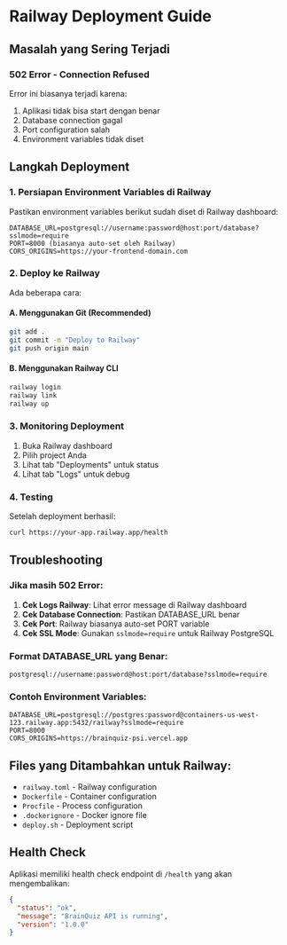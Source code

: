 # Railway Deployment Guide

## Masalah yang Sering Terjadi

### 502 Error - Connection Refused
Error ini biasanya terjadi karena:
1. Aplikasi tidak bisa start dengan benar
2. Database connection gagal
3. Port configuration salah
4. Environment variables tidak diset

## Langkah Deployment

### 1. Persiapan Environment Variables di Railway
Pastikan environment variables berikut sudah diset di Railway dashboard:

```
DATABASE_URL=postgresql://username:password@host:port/database?sslmode=require
PORT=8000 (biasanya auto-set oleh Railway)
CORS_ORIGINS=https://your-frontend-domain.com
```

### 2. Deploy ke Railway
Ada beberapa cara:

#### A. Menggunakan Git (Recommended)
```bash
git add .
git commit -m "Deploy to Railway"
git push origin main
```

#### B. Menggunakan Railway CLI
```bash
railway login
railway link
railway up
```

### 3. Monitoring Deployment
1. Buka Railway dashboard
2. Pilih project Anda
3. Lihat tab "Deployments" untuk status
4. Lihat tab "Logs" untuk debug

### 4. Testing
Setelah deployment berhasil:
```bash
curl https://your-app.railway.app/health
```

## Troubleshooting

### Jika masih 502 Error:
1. **Cek Logs Railway**: Lihat error message di Railway dashboard
2. **Cek Database Connection**: Pastikan DATABASE_URL benar
3. **Cek Port**: Railway biasanya auto-set PORT variable
4. **Cek SSL Mode**: Gunakan `sslmode=require` untuk Railway PostgreSQL

### Format DATABASE_URL yang Benar:
```
postgresql://username:password@host:port/database?sslmode=require
```

### Contoh Environment Variables:
```
DATABASE_URL=postgresql://postgres:password@containers-us-west-123.railway.app:5432/railway?sslmode=require
PORT=8000
CORS_ORIGINS=https://brainquiz-psi.vercel.app
```

## Files yang Ditambahkan untuk Railway:
- `railway.toml` - Railway configuration
- `Dockerfile` - Container configuration
- `Procfile` - Process configuration
- `.dockerignore` - Docker ignore file
- `deploy.sh` - Deployment script

## Health Check
Aplikasi memiliki health check endpoint di `/health` yang akan mengembalikan:
```json
{
  "status": "ok",
  "message": "BrainQuiz API is running",
  "version": "1.0.0"
}
```
